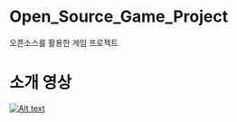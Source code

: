 # Open_Source_Game_Project
오픈소스를 활용한 게임 프로젝트

# 소개 영상
[![Alt text](https://img.youtube.com/vi/VIDEO_ID/0.jpg)](https://www.youtube.com/watch?v=j_rwowPwsL0&t=15s)
